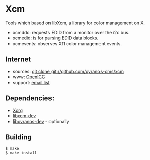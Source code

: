 # Xcm

Tools which based on libXcm, a library for color management on X.
* xcmddc:  requests EDID from a monitor over the i2c bus.
* xcmedid:  is for parsing EDID data blocks. 
* xcmevents: observes X11 color management events.


## Internet
* sources: [git clone git://github.com/oyranos-cms/xcm](https://github.com/oyranos-cms/xcm)
* www: [OpenICC](http://www.openicc.info)
* support: [email list](http://lists.freedesktop.org/mailman/listinfo/openicc)


## Dependencies:
* [Xorg](http://www.x.org)
* [libxcm-dev](https://github.com/oyranos-cms/libxcm)
* [liboyranos-dev](https://github.com/oyranos-cms/oyranos) - optionally


## Building
    $ make
    $ make install


